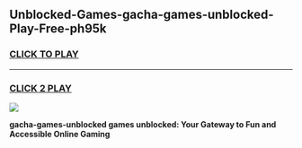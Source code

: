 
## Unblocked-Games-gacha-games-unblocked-Play-Free-ph95k
<h3>
<a href="https://premium76.site?title=gacha-games-unblocked&ref=15A">CLICK TO PLAY</a></h3>
<hr>

<h3>
<a href="https://premium76.site?title=gacha-games-unblocked&ref=15A">CLICK 2 PLAY</a>
  
</h3>

<a href="https://premium76.site?title=gacha-games-unblocked&ref=15A"><img src="https://clearcache.store/games.png"></a>


**gacha-games-unblocked games unblocked: Your Gateway to Fun and Accessible Online Gaming**
